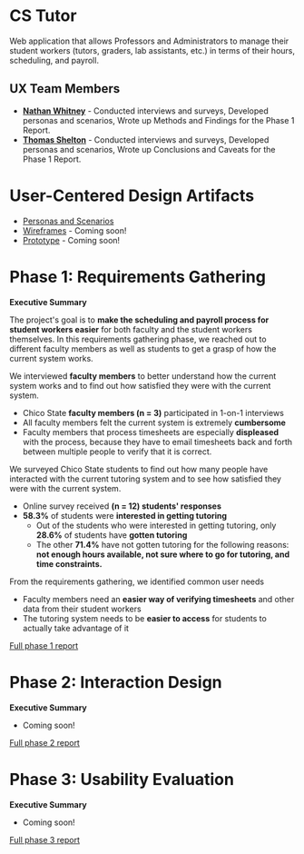 # CS Tutor

Web application that allows Professors and Administrators to manage their student workers (tutors, graders, lab assistants, etc.) in terms of their hours, scheduling, and payroll.

## UX Team Members

* **[Nathan Whitney](https://usabilityengineering.github.io/ux-portfolio-the29ster/)** - Conducted interviews and surveys, Developed personas and scenarios, Wrote up Methods and Findings for the Phase 1 Report.
* **[Thomas Shelton](https://usabilityengineering.github.io/ux-portfolio-tomleeshelton/)** - Conducted interviews and surveys, Developed personas and scenarios, Wrote up Conclusions and Caveats for the Phase 1 Report.

# User-Centered Design Artifacts
 
* [Personas and Scenarios](artifacts/PersonasandScenarios.pdf)
* [Wireframes](#) - Coming soon!
* [Prototype](#) - Coming soon!

# Phase 1: Requirements Gathering

**Executive Summary**

The project's goal is to **make the scheduling and payroll process for student workers easier** for both faculty and the student workers themselves. In this requirements gathering phase, we reached out to different faculty members as well as students to get a grasp of how the current system works.

We interviewed **faculty members** to better understand how the current system works and to find out how satisfied they were with the current system.

* Chico State **faculty members (n = 3)** participated in 1-on-1 interviews
* All faculty members felt the current system is extremely **cumbersome**
* Faculty members that process timesheets are especially **displeased** with the process, because they have to email timesheets back and forth between multiple people to verify that it is correct.

We surveyed Chico State students to find out how many people have interacted with the current tutoring system and to see how satisfied they were with the current system.

* Online survey received **(n = 12) students' responses**
* **58.3%** of students were **interested in getting tutoring**
  * Out of the students who were interested in getting tutoring, only **28.6%** of students have **gotten tutoring**
  * The other **71.4%** have not gotten tutoring for the following reasons: **not enough hours available, not sure where to go for tutoring, and time constraints.**

From the requirements gathering, we identified common user needs

* Faculty members need an **easier way of verifying timesheets** and other data from their student workers
* The tutoring system needs to be **easier to access** for students to actually take advantage of it

[Full phase 1 report](requirements/)

# Phase 2: Interaction Design

**Executive Summary**

* Coming soon!

[Full phase 2 report](design/)

# Phase 3: Usability Evaluation

**Executive Summary**

* Coming soon!

[Full phase 3 report](evaluation/)
